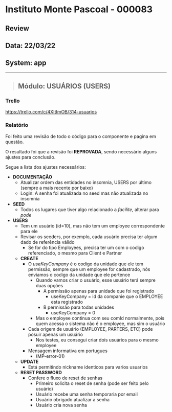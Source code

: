# Instituto Monte Pascoal - 000083

## **Review**
## Data: 22/03/22 
## System: app

***

> ## Módulo: USUÁRIOS (USERS)   

### Trello
https://trello.com/c/4XItImOB/314-usuarios  

### Relatório  
Foi feito uma revisão de todo o código para o componente e pagina em questão.  

<!-- O resultado foi que o componente foi **APROVADO** e o mesmo será movido para "Revisão Aprovada* e entrará em produção no proximo deploy.   -->

O resultado foi que a revisão foi **REPROVADA**, sendo necessário alguns ajustes para conclusão.

Segue a lista dos ajustes necessários:

- **DOCUMENTAÇÃO**
  - Atualizar ordem das entidades no insomnia, USERS por último (sempre a mais recente por baixo)
  - Login: A senha foi atualizada no seed mas não atualizada no insomnia
- **SEED**
  - Todos os lugares que tiver algo relacionado a *facilite*, alterar para *pode*
- **USERS**
  - Tem um usuário (id=10), mas não tem um employee correspondente para ele
  - Revisar os seeders, por exemplo, cada usuário precisa ter algum dado de referência válido
    - Se for do tipo Employees, precisa ter um com o codigo referenciado, o mesmo para Client e Partner
  - **CREATE**
    - O *useKeyCompany* é o codigo da unidade que ele tem permissão, sempre que um employee for cadastrado, nós enviamos o codigo da unidade que ele pertence
      - Quando vamos criar o usuário, esse usuário terá sempre duas opções
        - A permissão apenas para unidade que foi registrado
          - useKeyCompany = id da companie que o EMPLOYEE esta registrado
        - B permissão para todas unidades
          - useKeyCompany = 0
      - Mas o employee continua com seu comId normalmente, pois quem acessa o sistema não é o employee, mas sim o usuário
    - Cada origem de usuário (EMPLOYEE, PARTERS, ETC) pode posuir apenas um usuário
      - Nos testes, eu consegui criar dois usuários para o mesmo employee
    - Mensagem informativa em portugues
      - (MP-error-01)
  - **UPDATE**
    - Está permitindo nickname identicos para varios usuarios
  - **RESET PASSWORD** 
    - Confere o fluxo de reset de senhas
      - Primeiro solicita o reset de senha (pode ser feito pelo usuário)
      - Usuário recebe uma senha temporaria por email
      - Usuário obrigado atualizar a senha
      - Usuário cria nova senha